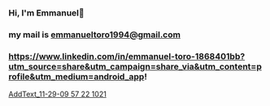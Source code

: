### Hi, I'm Emmanuel👋
### my mail is emmanueltoro1994@gmail.com 
### https://www.linkedin.com/in/emmanuel-toro-1868401bb?utm_source=share&utm_campaign=share_via&utm_content=profile&utm_medium=android_app!




[AddText_11-29-09 57 22 1021](https://user-images.githubusercontent.com/111504496/205333198-166d6e6a-6b23-4362-98c7-70794a420c58.jpg)

<!--
**Emmanueltoro28/Emmanueltoro28** is a ✨ _special_ ✨ repository because its `README.md` (this file) appears on your GitHub profile.

Here are some ideas to get you started:

- 🔭 I’m currently working on ...
- 🌱 I’m currently learning ...
- 👯 I’m looking to collaborate on ...
- 🤔 I’m looking for help with ...
- 💬 Ask me about ...
- 📫 How to reach me: ...
- 😄 Pronouns: ...
- ⚡ Fun fact: ...
-->
